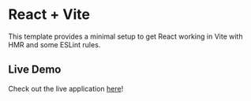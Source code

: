 # React + Vite

This template provides a minimal setup to get React working in Vite with HMR and some ESLint rules.

## Live Demo

Check out the live application [here](https://absent-watch.surge.sh)!
